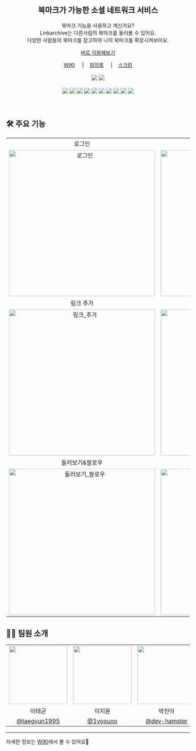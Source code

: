 <div align="center">
    <br />
    <h2>북마크가 가능한 소셜 네트워크 서비스</h2>
    <p>
        북마크 기능을 사용하고 계신가요?<br />
        Linkarchive는 다른사람의 북마크를 둘러볼 수 있어요. <br />
        다양한 사람들의 북마크를 참고하여 나의 북마크를 확장시켜보아요.
    </p>
    <p>
        <a href="https://www.link-archive.com/" target="_blank">바로 이용해보기</a>
    </p>
    <a href="https://github.com/linkarchive/Front-End/wiki" target="_blank">WIKI</a> &nbsp; &nbsp; |&nbsp; &nbsp; 
    <a href="https://github.com/linkarchive/Front-End/wiki/2023%E2%80%9004%E2%80%9019-%ED%9A%8C%EC%9D%98%EB%A1%9D" target="_blank">회의록</a> &nbsp; &nbsp; |&nbsp; &nbsp;
    <a href="https://github.com/linkarchive/Front-End/wiki/2023%E2%80%9007%E2%80%9004-%EC%8A%A4%ED%81%AC%EB%9F%BC" target="_blank">스크럼</a>
    <br /><br />
    <img src="https://hits.seeyoufarm.com/api/count/incr/badge.svg?url=https%3A%2F%2Fgithub.com%2Flinkarchive%2FFront-End&count_bg=%238F84ED&title_bg=%23555555&icon=&icon_color=%23E7E7E7&title=hits&edge_flat=false"/></a>
    <img src="https://img.shields.io/badge/release-1.0.0-8F84ED"> 
    <br /><br />
    <img src="https://img.shields.io/badge/next.js-13.3.4-black?logo=next.js">
    <img src="https://img.shields.io/badge/TypeScript-5.0.4-%23007ACC?logo=typescript">
    <img src="https://img.shields.io/badge/React-18.2.0-%2361DAFB?logo=react">
    <img src="https://img.shields.io/badge/Redux-4.2.1-%23764ABC?logo=redux">
    <img src="https://img.shields.io/badge/Axios-1.4.0-%23A33A3A">
    <img src="https://img.shields.io/badge/Styled--components-5.3.10-%23DB7093?logo=styled-components">
    <img src="https://img.shields.io/badge/React--query-4.29.5-%2320232a">
    <img src="https://img.shields.io/badge/ESLint-8.14.0-%234B32C3?logo=eslint">
    <img src="https://img.shields.io/badge/Prettier-2.6.2-%23F7B93E?logo=prettier">
    <img src="https://img.shields.io/badge/Vercel-%23000000?logo=vercel">

</div>
<br /><br />


## 🛠 주요 기능 
 <table>
    <tr>
      <td align="center">로그인</td>
      <td align="center">닉네임 설정</td>
    </tr>
    <tr>
      <td align="center" width="500"><img src="https://github.com/linkarchive/Front-End/assets/79697414/deaef77c-7dfd-4ace-961a-f9d547a80e48.gif" alt="로그인" width="400"></td>
      <td align="center" width="500"><img src="https://github.com/linkarchive/Front-End/assets/79697414/fa62fb1f-41ce-4336-8f8b-4cb72cbc76f7.gif" alt="닉네임_설정" width="400"></td>
   </tr>
  <tr>
      <td align="center">링크 추가</td>
      <td align="center">마크 하기</td>
    </tr>
    <tr>
      <td align="center" width="500"><img src="https://github.com/linkarchive/Front-End/assets/79697414/43c583b3-f070-40ef-a242-ec6cbf22d8a9.gif" alt="링크_추가" width="400"></td>
      <td align="center" width="500"><img src="https://github.com/linkarchive/Front-End/assets/79697414/c9b5c927-5709-464d-993f-e78403509b3e.gif" alt="마크_하기" width="400"></td>
    </tr>
    <tr>
      <td align="center">둘러보기&팔로우</td>
      <td align="center">프로필 수정</td>
    </tr>
    <tr>
      <td align="center" width="500"><img src="https://github.com/linkarchive/Front-End/assets/79697414/a1793a89-8f0f-45da-abb9-504f9c8c5295.gif" alt="둘러보기_팔로우" width="400"></td>
      <td align="center" width="500"><img src="https://github.com/linkarchive/Front-End/assets/79697414/6d56c52b-d5a4-4318-b3c3-cb548db12a83.gif" alt="프로필_수정" width="400"></td>
    </tr>
 </table>

<h2>🧑‍💻 팀원 소개</h2>
  <table align="center">
    <tr>
      <td align="center"><img src="https://github.com/taegyun1995.png" width="160"></td>
      <td align="center"><img src="https://github.com/1yoouoo.png" width="160"></td>
      <td align="center"><img src="https://github.com/dev-hamster.png" width="160"></td>
      <td align="center"><img src="https://github.com/esubine.png" width="160"></td>
    </tr>
    <tr>
      <td align="center">이태균</td>
      <td align="center">이지윤</td>
      <td align="center">박진아</td>
      <td align="center">이수빈</td>
    </tr>
    <tr>
      <td align="center"><a href="https://github.com/taegyun1995" target="_blank">@taegyun1995</a></td>
      <td align="center"><a href="https://github.com/1yoouoo" target="_blank" width="160">@1yoouoo</a></td>
      <td align="center"><a href="https://github.com/dev-hamster" target="_blank">@dev-hamster</a></td>
      <td align="center"><a href="https://github.com/esubine" target="_blank">@esubine</a></td>
    </tr>
  </table>
  
  
  ---
자세한 정보는 [WIKI](https://github.com/linkarchive/Front-End/wiki)에서 볼 수 있어요📝
